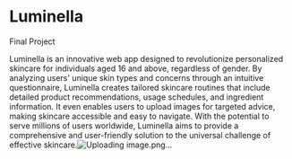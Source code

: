 # Luminella
Final Project

Luminella is an innovative web app designed to revolutionize personalized skincare for individuals aged 16 and above, regardless of gender. By analyzing users' unique skin types and concerns through an intuitive questionnaire, Luminella creates tailored skincare routines that include detailed product recommendations, usage schedules, and ingredient information. It even enables users to upload images for targeted advice, making skincare accessible and easy to navigate. With the potential to serve millions of users worldwide, Luminella aims to provide a comprehensive and user-friendly solution to the universal challenge of effective skincare.![Uploading image.png…]()
